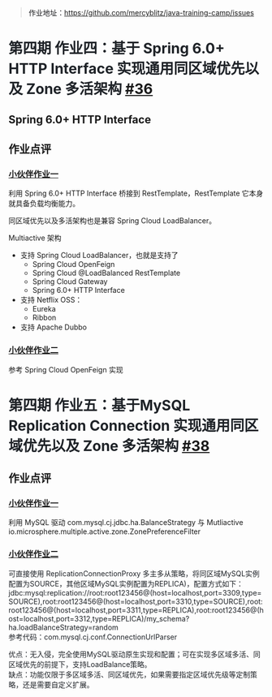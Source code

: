 > <font style="color:rgb(24, 25, 28);">作业地址：https://github.com/mercyblitz/java-training-camp/issues</font>
>

<font style="color:rgb(24, 25, 28);"></font>

<font style="color:rgb(24, 25, 28);"></font>

# <font style="color:rgb(31, 35, 40);">第四期 作业四：基于 Spring 6.0+ HTTP Interface 实现通用同区域优先以及 Zone 多活架构 </font>[#36](https://github.com/mercyblitz/java-training-camp/issues/36)
## Spring 6.0+ HTTP Interface


## 作业点评
### [小伙伴作业一](https://github.com/mercyblitz/java-training-camp/issues/36#issuecomment-1910518583)
利用 Spring 6.0+ HTTP Interface 桥接到 RestTemplate，RestTemplate 它本身就具备负载均衡能力。

同区域优先以及多活架构也是兼容 Spring Cloud LoadBalancer。

Multiactive 架构

+ 支持 Spring Cloud LoadBalancer，也就是支持了
    - Spring Cloud OpenFeign
    - Spring Cloud @LoadBalanced RestTemplate
    - Spring Cloud Gateway
    - Spring 6.0+ HTTP Interface
+ 支持 Netflix OSS：
    - Eureka
    - Ribbon
+ 支持 Apache Dubbo

### [小伙伴作业二](https://github.com/mercyblitz/java-training-camp/issues/36#issuecomment-1911581830)
参考 Spring Cloud OpenFeign 实现

# <font style="color:rgb(31, 35, 40);">第四期 作业五：基于MySQL Replication Connection 实现通用同区域优先以及 Zone 多活架构 </font>[#38](https://github.com/mercyblitz/java-training-camp/issues/38)


## 作业点评
### [小伙伴作业一](https://github.com/mercyblitz/java-training-camp/issues/38#issuecomment-1980367318)
利用 MySQL 驱动 com.mysql.cj.jdbc.ha.BalanceStrategy 与 Mutliactive io.microsphere.multiple.active.zone.ZonePreferenceFilter



### [小伙伴作业二](https://github.com/mercyblitz/java-training-camp/issues/38#issuecomment-1985390219)
<font style="color:rgb(31, 35, 40);">可直接使用 ReplicationConnectionProxy 多主多从策略，将同区域MySQL实例配置为SOURCE，其他区域MySQL实例配置为REPLICA)，配置方式如下：  
</font><font style="color:rgb(31, 35, 40);">jdbc:mysql:replication://root:root123456@(host=localhost,port=3309,type=SOURCE),root:root123456@(host=localhost,port=3310,type=SOURCE),root:root123456@(host=localhost,port=3311,type=REPLICA),root:root123456@(host=localhost,port=3312,type=REPLICA)/my_schema?ha.loadBalanceStrategy=random</font><font style="color:rgb(31, 35, 40);">  
</font><font style="color:rgb(31, 35, 40);">参考代码：com.mysql.cj.conf.ConnectionUrlParser</font>

<font style="color:rgb(31, 35, 40);">优点：无入侵，完全使用MySQL驱动原生实现和配置；可在实现多区域多活、同区域优先的前提下，支持LoadBalance策略。  
</font><font style="color:rgb(31, 35, 40);">缺点：功能仅限于多区域多活、同区域优先，如果需要指定区域优先级等定制策略，还是需要自定义扩展。</font>

